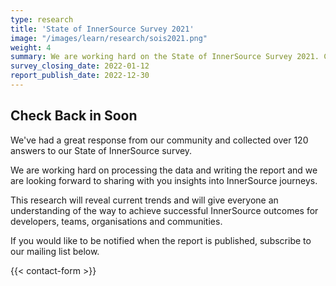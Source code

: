 ```yaml
---
type: research
title: 'State of InnerSource Survey 2021'
image: "/images/learn/research/sois2021.png"
weight: 4
summary: We are working hard on the State of InnerSource Survey 2021. Check back in soon.
survey_closing_date: 2022-01-12
report_publish_date: 2022-12-30
---
```


## Check Back in Soon

We've had a great response from our community and collected over 120 answers to our State of InnerSource survey. 

We are working hard on processing the data and writing the report and we are looking forward to sharing with you insights into InnerSource journeys. 

This research will reveal current trends and will give everyone an understanding of the way to achieve successful InnerSource outcomes for developers, teams, organisations and communities.

If you would like to be notified when the report is published, subscribe to our mailing list below.

{{< contact-form >}}



